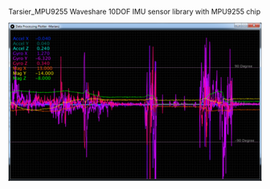 Tarsier_MPU9255
Waveshare 10DOF IMU sensor library with MPU9255 chip

![Processing](/examples/DataProcessing/Processing3/Processing.png?raw=true "Processing Data Plotter")
